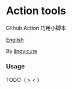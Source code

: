 # Action tools
Github Action 巧用小脚本

[English](https://github.com/lingyicute2323/Action-tools/blob/main/README.md)

By [lingyicute](https://github.com/lingyicute)

### Usage

TODO（ > < ）


